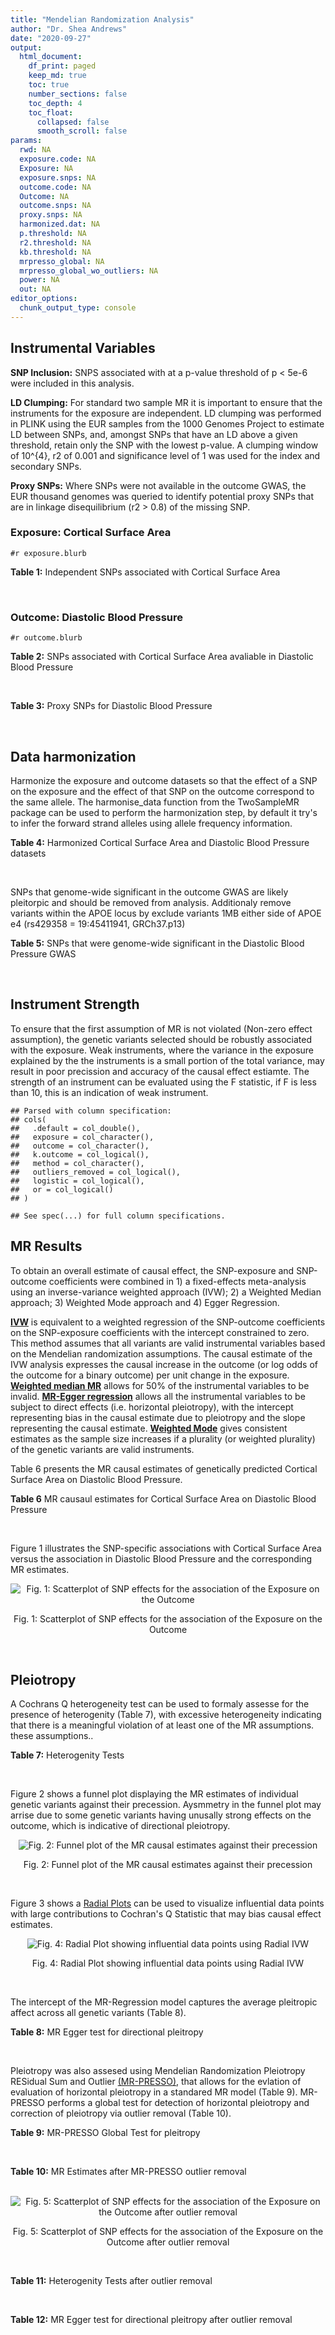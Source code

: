 ```yaml
---
title: "Mendelian Randomization Analysis"
author: "Dr. Shea Andrews"
date: "2020-09-27"
output:
  html_document:
    df_print: paged
    keep_md: true
    toc: true
    number_sections: false
    toc_depth: 4
    toc_float:
      collapsed: false
      smooth_scroll: false
params:
  rwd: NA
  exposure.code: NA
  Exposure: NA
  exposure.snps: NA
  outcome.code: NA
  Outcome: NA
  outcome.snps: NA
  proxy.snps: NA
  harmonized.dat: NA
  p.threshold: NA
  r2.threshold: NA
  kb.threshold: NA
  mrpresso_global: NA
  mrpresso_global_wo_outliers: NA
  power: NA
  out: NA
editor_options:
  chunk_output_type: console
---
```







## Instrumental Variables
**SNP Inclusion:** SNPS associated with at a p-value threshold of p < 5e-6 were included in this analysis.
<br>

**LD Clumping:** For standard two sample MR it is important to ensure that the instruments for the exposure are independent. LD clumping was performed in PLINK using the EUR samples from the 1000 Genomes Project to estimate LD between SNPs, and, amongst SNPs that have an LD above a given threshold, retain only the SNP with the lowest p-value. A clumping window of 10^{4}, r2 of 0.001 and significance level of 1 was used for the index and secondary SNPs.
<br>

**Proxy SNPs:** Where SNPs were not available in the outcome GWAS, the EUR thousand genomes was queried to identify potential proxy SNPs that are in linkage disequilibrium (r2 > 0.8) of the missing SNP.
<br>

### Exposure: Cortical Surface Area
`#r exposure.blurb`
<br>

**Table 1:** Independent SNPs associated with Cortical Surface Area
<div data-pagedtable="false">
  <script data-pagedtable-source type="application/json">
{"columns":[{"label":["SNP"],"name":[1],"type":["chr"],"align":["left"]},{"label":["CHROM"],"name":[2],"type":["dbl"],"align":["right"]},{"label":["POS"],"name":[3],"type":["dbl"],"align":["right"]},{"label":["REF"],"name":[4],"type":["chr"],"align":["left"]},{"label":["ALT"],"name":[5],"type":["chr"],"align":["left"]},{"label":["AF"],"name":[6],"type":["dbl"],"align":["right"]},{"label":["BETA"],"name":[7],"type":["dbl"],"align":["right"]},{"label":["SE"],"name":[8],"type":["dbl"],"align":["right"]},{"label":["Z"],"name":[9],"type":["dbl"],"align":["right"]},{"label":["P"],"name":[10],"type":["dbl"],"align":["right"]},{"label":["N"],"name":[11],"type":["dbl"],"align":["right"]},{"label":["TRAIT"],"name":[12],"type":["chr"],"align":["left"]}],"data":[{"1":"rs2490556","2":"1","3":"2021284","4":"T","5":"A","6":"0.3155","7":"583.9623","8":"122.1531","9":"4.780577","10":"1.748e-06","11":"32068","12":"Cortical_Surface_Area"},{"1":"rs4846200","2":"1","3":"9752648","4":"C","5":"T","6":"0.4191","7":"628.7473","8":"124.9738","9":"5.031033","10":"4.878e-07","11":"32068","12":"Cortical_Surface_Area"},{"1":"rs499688","2":"1","3":"61396649","4":"T","5":"C","6":"0.3482","7":"-583.8940","8":"123.5536","9":"-4.725840","10":"2.292e-06","11":"31582","12":"Cortical_Surface_Area"},{"1":"rs6673449","2":"1","3":"160043698","4":"A","5":"G","6":"0.5681","7":"-552.9050","8":"110.5323","9":"-5.002200","10":"5.668e-07","11":"32176","12":"Cortical_Surface_Area"},{"1":"rs12137969","2":"1","3":"242289357","4":"G","5":"A","6":"0.2412","7":"-585.5512","8":"128.0273","9":"-4.573643","10":"4.793e-06","11":"32176","12":"Cortical_Surface_Area"},{"1":"rs10927043","2":"1","3":"243762208","4":"C","5":"T","6":"0.1826","7":"719.0735","8":"141.2684","9":"5.090123","10":"3.578e-07","11":"32176","12":"Cortical_Surface_Area"},{"1":"rs57415181","2":"2","3":"48707841","4":"G","5":"C","6":"0.1447","7":"-834.6022","8":"159.4070","9":"-5.235668","10":"1.644e-07","11":"32176","12":"Cortical_Surface_Area"},{"1":"rs10496091","2":"2","3":"61482261","4":"G","5":"A","6":"0.2777","7":"-642.6331","8":"121.0228","9":"-5.310017","10":"1.096e-07","11":"32176","12":"Cortical_Surface_Area"},{"1":"rs12630663","2":"3","3":"28007315","4":"T","5":"C","6":"0.4117","7":"632.8110","8":"111.2125","9":"5.690110","10":"1.270e-08","11":"32176","12":"Cortical_Surface_Area"},{"1":"rs34464850","2":"3","3":"141721762","4":"G","5":"C","6":"0.1534","7":"1233.1854","8":"152.7201","9":"8.074807","10":"6.758e-16","11":"31984","12":"Cortical_Surface_Area"},{"1":"rs11938781","2":"4","3":"17924734","4":"T","5":"C","6":"0.1648","7":"-719.1710","8":"150.5519","9":"-4.776900","10":"1.780e-06","11":"32176","12":"Cortical_Surface_Area"},{"1":"rs10029872","2":"4","3":"40350763","4":"T","5":"C","6":"0.5251","7":"508.7590","8":"109.6122","9":"4.641440","10":"3.460e-06","11":"32176","12":"Cortical_Surface_Area"},{"1":"rs2301718","2":"4","3":"106009763","4":"G","5":"A","6":"0.2269","7":"737.2212","8":"132.3556","9":"5.570004","10":"2.547e-08","11":"32176","12":"Cortical_Surface_Area"},{"1":"rs386424","2":"5","3":"81092787","4":"T","5":"G","6":"0.3008","7":"656.5430","8":"120.0422","9":"5.469270","10":"4.519e-08","11":"32176","12":"Cortical_Surface_Area"},{"1":"rs7715167","2":"5","3":"170778824","4":"T","5":"C","6":"0.6143","7":"662.7540","8":"119.1375","9":"5.562930","10":"2.653e-08","11":"32068","12":"Cortical_Surface_Area"},{"1":"rs2802295","2":"6","3":"108926496","4":"A","5":"G","6":"0.6207","7":"714.5850","8":"112.9897","9":"6.324340","10":"2.543e-10","11":"32176","12":"Cortical_Surface_Area"},{"1":"rs11759026","2":"6","3":"126792095","4":"A","5":"G","6":"0.2376","7":"1301.5200","8":"134.6156","9":"9.668420","10":"4.106e-22","11":"31907","12":"Cortical_Surface_Area"},{"1":"rs139849708","2":"6","3":"127369230","4":"T","5":"C","6":"0.0297","7":"-2237.8300","8":"422.1224","9":"-5.301370","10":"1.149e-07","11":"22951","12":"Cortical_Surface_Area"},{"1":"rs6463758","2":"7","3":"8117636","4":"A","5":"G","6":"0.5382","7":"560.9860","8":"112.3815","9":"4.991800","10":"5.982e-07","11":"32176","12":"Cortical_Surface_Area"},{"1":"rs149352678","2":"7","3":"54920906","4":"C","5":"T","6":"0.0991","7":"967.7266","8":"191.5244","9":"5.052759","10":"4.355e-07","11":"32176","12":"Cortical_Surface_Area"},{"1":"rs42035","2":"7","3":"92239531","4":"A","5":"G","6":"0.2454","7":"-610.3230","8":"127.8222","9":"-4.774780","10":"1.799e-06","11":"32176","12":"Cortical_Surface_Area"},{"1":"rs41563","2":"7","3":"104852654","4":"G","5":"A","6":"0.3385","7":"586.6639","8":"116.3776","9":"5.041038","10":"4.630e-07","11":"32176","12":"Cortical_Surface_Area"},{"1":"rs10251751","2":"7","3":"156021770","4":"C","5":"T","6":"0.6639","7":"538.0782","8":"116.0343","9":"4.637234","10":"3.531e-06","11":"32176","12":"Cortical_Surface_Area"},{"1":"rs76650567","2":"8","3":"78242034","4":"C","5":"T","6":"0.0870","7":"-902.8657","8":"194.8981","9":"-4.632501","10":"3.613e-06","11":"32176","12":"Cortical_Surface_Area"},{"1":"rs66702753","2":"9","3":"103010947","4":"A","5":"C","6":"0.2493","7":"-593.2390","8":"128.8921","9":"-4.602600","10":"4.172e-06","11":"32176","12":"Cortical_Surface_Area"},{"1":"rs10817864","2":"9","3":"118968579","4":"C","5":"T","6":"0.5739","7":"531.0956","8":"111.2505","9":"4.773872","10":"1.807e-06","11":"32176","12":"Cortical_Surface_Area"},{"1":"rs12357321","2":"10","3":"21790476","4":"G","5":"A","6":"0.3206","7":"-698.7452","8":"119.6461","9":"-5.840100","10":"5.217e-09","11":"32176","12":"Cortical_Surface_Area"},{"1":"rs1628768","2":"10","3":"105012994","4":"T","5":"C","6":"0.2386","7":"972.9780","8":"132.0048","9":"7.370780","10":"1.696e-13","11":"32176","12":"Cortical_Surface_Area"},{"1":"rs17543864","2":"11","3":"92556100","4":"G","5":"A","6":"0.3264","7":"-623.9150","8":"116.9886","9":"-5.333126","10":"9.654e-08","11":"32176","12":"Cortical_Surface_Area"},{"1":"rs3217901","2":"12","3":"4405389","4":"A","5":"G","6":"0.4221","7":"593.5960","8":"114.7165","9":"5.174460","10":"2.286e-07","11":"32176","12":"Cortical_Surface_Area"},{"1":"rs2066827","2":"12","3":"12871099","4":"T","5":"G","6":"0.2333","7":"-862.4130","8":"159.9581","9":"-5.391500","10":"6.987e-08","11":"24138","12":"Cortical_Surface_Area"},{"1":"rs7975351","2":"12","3":"53902190","4":"G","5":"A","6":"0.4740","7":"611.0487","8":"113.5536","9":"5.381148","10":"7.401e-08","11":"31319","12":"Cortical_Surface_Area"},{"1":"rs10876864","2":"12","3":"56401085","4":"G","5":"A","6":"0.5774","7":"-628.5901","8":"112.6859","9":"-5.578250","10":"2.430e-08","11":"31319","12":"Cortical_Surface_Area"},{"1":"rs10878349","2":"12","3":"66327632","4":"A","5":"G","6":"0.5100","7":"-1039.9900","8":"110.4866","9":"-9.412850","10":"4.829e-21","11":"32176","12":"Cortical_Surface_Area"},{"1":"rs35227403","2":"12","3":"68216239","4":"T","5":"A","6":"0.0588","7":"-1271.7821","8":"253.6458","9":"-5.014008","10":"5.331e-07","11":"32176","12":"Cortical_Surface_Area"},{"1":"rs111855983","2":"12","3":"80052550","4":"T","5":"C","6":"0.1319","7":"-818.6420","8":"177.5492","9":"-4.610790","10":"4.011e-06","11":"28185","12":"Cortical_Surface_Area"},{"1":"rs2195243","2":"12","3":"102922986","4":"G","5":"C","6":"0.2196","7":"-769.2254","8":"142.2462","9":"-5.407704","10":"6.384e-08","11":"29708","12":"Cortical_Surface_Area"},{"1":"rs34011931","2":"13","3":"111077516","4":"A","5":"G","6":"0.3280","7":"538.2090","8":"117.7182","9":"4.572010","10":"4.831e-06","11":"32176","12":"Cortical_Surface_Area"},{"1":"rs6572878","2":"14","3":"23435333","4":"T","5":"C","6":"0.3997","7":"-574.9920","8":"113.9565","9":"-5.045710","10":"4.518e-07","11":"31790","12":"Cortical_Surface_Area"},{"1":"rs76801057","2":"14","3":"99728448","4":"C","5":"T","6":"0.0263","7":"2036.7834","8":"429.5486","9":"4.741683","10":"2.119e-06","11":"23846","12":"Cortical_Surface_Area"},{"1":"rs4265798","2":"16","3":"70636616","4":"T","5":"A","6":"0.9332","7":"-1221.0588","8":"263.6357","9":"-4.631614","10":"3.628e-06","11":"30025","12":"Cortical_Surface_Area"},{"1":"rs7207463","2":"17","3":"16004259","4":"A","5":"G","6":"0.5620","7":"-519.7640","8":"110.5676","9":"-4.700870","10":"2.591e-06","11":"32176","12":"Cortical_Surface_Area"},{"1":"rs6505216","2":"17","3":"29206421","4":"G","5":"T","6":"0.2375","7":"652.8106","8":"142.8638","9":"4.569461","10":"4.890e-06","11":"31430","12":"Cortical_Surface_Area"},{"1":"rs79600142","2":"17","3":"43897722","4":"T","5":"C","6":"0.2198","7":"-1696.8300","8":"143.2730","9":"-11.843300","10":"2.331e-32","11":"29435","12":"Cortical_Surface_Area"},{"1":"rs12452834","2":"17","3":"47111739","4":"C","5":"T","6":"0.3329","7":"-626.4308","8":"123.5899","9":"-5.068625","10":"4.007e-07","11":"30867","12":"Cortical_Surface_Area"},{"1":"rs1791513","2":"18","3":"22135429","4":"A","5":"G","6":"0.5263","7":"-502.3000","8":"109.5062","9":"-4.586950","10":"4.498e-06","11":"32176","12":"Cortical_Surface_Area"},{"1":"rs743038","2":"22","3":"50884075","4":"C","5":"T","6":"0.5560","7":"-532.1045","8":"115.3983","9":"-4.611025","10":"4.007e-06","11":"31216","12":"Cortical_Surface_Area"}],"options":{"columns":{"min":{},"max":[10]},"rows":{"min":[10],"max":[10]},"pages":{}}}
  </script>
</div>
<br>

### Outcome: Diastolic Blood Pressure
`#r outcome.blurb`
<br>

**Table 2:** SNPs associated with Cortical Surface Area avaliable in Diastolic Blood Pressure
<div data-pagedtable="false">
  <script data-pagedtable-source type="application/json">
{"columns":[{"label":["SNP"],"name":[1],"type":["chr"],"align":["left"]},{"label":["CHROM"],"name":[2],"type":["dbl"],"align":["right"]},{"label":["POS"],"name":[3],"type":["dbl"],"align":["right"]},{"label":["REF"],"name":[4],"type":["chr"],"align":["left"]},{"label":["ALT"],"name":[5],"type":["chr"],"align":["left"]},{"label":["AF"],"name":[6],"type":["dbl"],"align":["right"]},{"label":["BETA"],"name":[7],"type":["dbl"],"align":["right"]},{"label":["SE"],"name":[8],"type":["dbl"],"align":["right"]},{"label":["Z"],"name":[9],"type":["dbl"],"align":["right"]},{"label":["P"],"name":[10],"type":["dbl"],"align":["right"]},{"label":["N"],"name":[11],"type":["dbl"],"align":["right"]},{"label":["TRAIT"],"name":[12],"type":["chr"],"align":["left"]}],"data":[{"1":"rs2490556","2":"1","3":"2021284","4":"T","5":"A","6":"0.3078","7":"-0.0280","8":"0.0192","9":"-1.45833333","10":"1.463e-01","11":"728882","12":"Diastolic_Blood_Pressure"},{"1":"rs4846200","2":"1","3":"9752648","4":"C","5":"T","6":"0.4149","7":"-0.0107","8":"0.0186","9":"-0.57526882","10":"5.651e-01","11":"756596","12":"Diastolic_Blood_Pressure"},{"1":"rs499688","2":"1","3":"61396649","4":"T","5":"C","6":"0.3512","7":"-0.0060","8":"0.0189","9":"-0.31746000","10":"7.514e-01","11":"747876","12":"Diastolic_Blood_Pressure"},{"1":"rs6673449","2":"1","3":"160043698","4":"A","5":"G","6":"0.5713","7":"0.0337","8":"0.0174","9":"1.93678000","10":"5.314e-02","11":"757601","12":"Diastolic_Blood_Pressure"},{"1":"rs12137969","2":"1","3":"242289357","4":"G","5":"A","6":"0.2368","7":"0.0030","8":"0.0204","9":"0.14705882","10":"8.837e-01","11":"756485","12":"Diastolic_Blood_Pressure"},{"1":"rs10927043","2":"1","3":"243762208","4":"C","5":"T","6":"0.1855","7":"-0.0208","8":"0.0224","9":"-0.92857143","10":"3.520e-01","11":"754150","12":"Diastolic_Blood_Pressure"},{"1":"rs57415181","2":"2","3":"48707841","4":"G","5":"C","6":"0.1480","7":"0.0069","8":"0.0248","9":"0.27822581","10":"7.798e-01","11":"757600","12":"Diastolic_Blood_Pressure"},{"1":"rs10496091","2":"2","3":"61482261","4":"G","5":"A","6":"0.2821","7":"0.0421","8":"0.0191","9":"2.20418848","10":"2.784e-02","11":"757601","12":"Diastolic_Blood_Pressure"},{"1":"rs12630663","2":"3","3":"28007315","4":"T","5":"C","6":"0.4116","7":"-0.0083","8":"0.0176","9":"-0.47159100","10":"6.395e-01","11":"757601","12":"Diastolic_Blood_Pressure"},{"1":"rs34464850","2":"3","3":"141721762","4":"G","5":"C","6":"0.1516","7":"-0.0420","8":"0.0241","9":"-1.74273859","10":"8.107e-02","11":"757600","12":"Diastolic_Blood_Pressure"},{"1":"rs11938781","2":"4","3":"17924734","4":"T","5":"C","6":"0.1641","7":"0.1272","8":"0.0237","9":"5.36709000","10":"7.986e-08","11":"754582","12":"Diastolic_Blood_Pressure"},{"1":"rs10029872","2":"4","3":"40350763","4":"T","5":"C","6":"0.5190","7":"-0.0172","8":"0.0173","9":"-0.99422000","10":"3.208e-01","11":"754583","12":"Diastolic_Blood_Pressure"},{"1":"rs2301718","2":"4","3":"106009763","4":"G","5":"A","6":"0.2182","7":"0.0003","8":"0.0213","9":"0.01408451","10":"9.902e-01","11":"746319","12":"Diastolic_Blood_Pressure"},{"1":"rs386424","2":"5","3":"81092787","4":"T","5":"G","6":"0.2937","7":"0.0242","8":"0.0191","9":"1.26702000","10":"2.043e-01","11":"757599","12":"Diastolic_Blood_Pressure"},{"1":"rs7715167","2":"5","3":"170778824","4":"T","5":"C","6":"0.6094","7":"-0.0815","8":"0.0180","9":"-4.52778000","10":"5.606e-06","11":"754582","12":"Diastolic_Blood_Pressure"},{"1":"rs2802295","2":"6","3":"108926496","4":"A","5":"G","6":"0.6221","7":"-0.0706","8":"0.0178","9":"-3.96629000","10":"7.531e-05","11":"757601","12":"Diastolic_Blood_Pressure"},{"1":"rs11759026","2":"6","3":"126792095","4":"A","5":"G","6":"0.2326","7":"-0.0862","8":"0.0209","9":"-4.12440000","10":"3.818e-05","11":"756595","12":"Diastolic_Blood_Pressure"},{"1":"rs139849708","2":"6","3":"127369230","4":"T","5":"C","6":"0.0282","7":"0.2554","8":"0.0579","9":"4.41105000","10":"1.036e-05","11":"747940","12":"Diastolic_Blood_Pressure"},{"1":"rs6463758","2":"7","3":"8117636","4":"A","5":"G","6":"0.5434","7":"-0.0567","8":"0.0175","9":"-3.24000000","10":"1.223e-03","11":"756595","12":"Diastolic_Blood_Pressure"},{"1":"rs149352678","2":"7","3":"54920906","4":"C","5":"T","6":"0.0982","7":"-0.0342","8":"0.0299","9":"-1.14381271","10":"2.534e-01","11":"756595","12":"Diastolic_Blood_Pressure"},{"1":"rs42035","2":"7","3":"92239531","4":"A","5":"G","6":"0.2471","7":"0.0348","8":"0.0202","9":"1.72277000","10":"8.524e-02","11":"755480","12":"Diastolic_Blood_Pressure"},{"1":"rs41563","2":"7","3":"104852654","4":"G","5":"A","6":"0.3459","7":"0.0386","8":"0.0182","9":"2.12087912","10":"3.400e-02","11":"757599","12":"Diastolic_Blood_Pressure"},{"1":"rs10251751","2":"7","3":"156021770","4":"C","5":"T","6":"0.6610","7":"-0.0326","8":"0.0183","9":"-1.78142077","10":"7.474e-02","11":"757599","12":"Diastolic_Blood_Pressure"},{"1":"rs76650567","2":"8","3":"78242034","4":"C","5":"T","6":"0.0831","7":"0.0218","8":"0.0315","9":"0.69206349","10":"4.893e-01","11":"757599","12":"Diastolic_Blood_Pressure"},{"1":"rs66702753","2":"9","3":"103010947","4":"A","5":"C","6":"0.2538","7":"0.0201","8":"0.0201","9":"1.00000000","10":"3.175e-01","11":"757601","12":"Diastolic_Blood_Pressure"},{"1":"rs10817864","2":"9","3":"118968579","4":"C","5":"T","6":"0.5799","7":"0.0506","8":"0.0177","9":"2.85875706","10":"4.201e-03","11":"748882","12":"Diastolic_Blood_Pressure"},{"1":"rs12357321","2":"10","3":"21790476","4":"G","5":"A","6":"0.3144","7":"0.0681","8":"0.0190","9":"3.58421053","10":"3.375e-04","11":"756596","12":"Diastolic_Blood_Pressure"},{"1":"rs1628768","2":"10","3":"105012994","4":"T","5":"C","6":"0.2393","7":"0.0339","8":"0.0205","9":"1.65366000","10":"9.824e-02","11":"757601","12":"Diastolic_Blood_Pressure"},{"1":"rs17543864","2":"11","3":"92556100","4":"G","5":"A","6":"0.3242","7":"-0.0360","8":"0.0186","9":"-1.93548387","10":"5.269e-02","11":"757601","12":"Diastolic_Blood_Pressure"},{"1":"rs3217901","2":"12","3":"4405389","4":"A","5":"G","6":"0.4285","7":"-0.0415","8":"0.0179","9":"-2.31844000","10":"2.032e-02","11":"757601","12":"Diastolic_Blood_Pressure"},{"1":"rs2066827","2":"12","3":"12871099","4":"T","5":"G","6":"0.2305","7":"-0.0368","8":"0.0217","9":"-1.69585000","10":"9.026e-02","11":"734211","12":"Diastolic_Blood_Pressure"},{"1":"rs7975351","2":"12","3":"53902190","4":"G","5":"A","6":"0.4773","7":"-0.0065","8":"0.0177","9":"-0.36723164","10":"7.147e-01","11":"748882","12":"Diastolic_Blood_Pressure"},{"1":"rs10876864","2":"12","3":"56401085","4":"G","5":"A","6":"0.5796","7":"0.0842","8":"0.0175","9":"4.81142857","10":"1.565e-06","11":"752197","12":"Diastolic_Blood_Pressure"},{"1":"rs10878349","2":"12","3":"66327632","4":"A","5":"G","6":"0.5114","7":"0.0621","8":"0.0173","9":"3.58960000","10":"3.331e-04","11":"757601","12":"Diastolic_Blood_Pressure"},{"1":"rs35227403","2":"12","3":"68216239","4":"T","5":"A","6":"0.0602","7":"0.0328","8":"0.0382","9":"0.85863874","10":"3.904e-01","11":"757598","12":"Diastolic_Blood_Pressure"},{"1":"rs111855983","2":"12","3":"80052550","4":"T","5":"C","6":"0.1339","7":"0.0239","8":"0.0259","9":"0.92278000","10":"3.564e-01","11":"755264","12":"Diastolic_Blood_Pressure"},{"1":"rs2195243","2":"12","3":"102922986","4":"G","5":"C","6":"0.2217","7":"-0.0582","8":"0.0211","9":"-2.75829384","10":"5.929e-03","11":"754536","12":"Diastolic_Blood_Pressure"},{"1":"rs34011931","2":"13","3":"111077516","4":"A","5":"G","6":"0.3281","7":"-0.0301","8":"0.0185","9":"-1.62703000","10":"1.038e-01","11":"757600","12":"Diastolic_Blood_Pressure"},{"1":"rs76801057","2":"14","3":"99728448","4":"C","5":"T","6":"0.0282","7":"0.0481","8":"0.0599","9":"0.80300501","10":"4.225e-01","11":"732705","12":"Diastolic_Blood_Pressure"},{"1":"rs4265798","2":"16","3":"70636616","4":"T","5":"A","6":"0.9351","7":"0.0809","8":"0.0387","9":"2.09043928","10":"3.647e-02","11":"738676","12":"Diastolic_Blood_Pressure"},{"1":"rs7207463","2":"17","3":"16004259","4":"A","5":"G","6":"0.5629","7":"-0.0868","8":"0.0174","9":"-4.98851000","10":"6.360e-07","11":"757600","12":"Diastolic_Blood_Pressure"},{"1":"rs79600142","2":"17","3":"43897722","4":"T","5":"C","6":"0.2207","7":"-0.1387","8":"0.0216","9":"-6.42130000","10":"1.453e-10","11":"751695","12":"Diastolic_Blood_Pressure"},{"1":"rs1791513","2":"18","3":"22135429","4":"A","5":"G","6":"0.5302","7":"0.0407","8":"0.0175","9":"2.32571000","10":"2.013e-02","11":"757601","12":"Diastolic_Blood_Pressure"},{"1":"rs743038","2":"22","3":"50884075","4":"C","5":"T","6":"0.5573","7":"-0.0573","8":"0.0180","9":"-3.18333333","10":"1.450e-03","11":"741996","12":"Diastolic_Blood_Pressure"},{"1":"rs6572878","2":"NA","3":"NA","4":"NA","5":"NA","6":"NA","7":"NA","8":"NA","9":"NA","10":"NA","11":"NA","12":"NA"},{"1":"rs6505216","2":"NA","3":"NA","4":"NA","5":"NA","6":"NA","7":"NA","8":"NA","9":"NA","10":"NA","11":"NA","12":"NA"},{"1":"rs12452834","2":"NA","3":"NA","4":"NA","5":"NA","6":"NA","7":"NA","8":"NA","9":"NA","10":"NA","11":"NA","12":"NA"}],"options":{"columns":{"min":{},"max":[10]},"rows":{"min":[10],"max":[10]},"pages":{}}}
  </script>
</div>
<br>

**Table 3:** Proxy SNPs for Diastolic Blood Pressure
<div data-pagedtable="false">
  <script data-pagedtable-source type="application/json">
{"columns":[{"label":["target_snp"],"name":[1],"type":["chr"],"align":["left"]},{"label":["proxy_snp"],"name":[2],"type":["chr"],"align":["left"]},{"label":["ld.r2"],"name":[3],"type":["dbl"],"align":["right"]},{"label":["Dprime"],"name":[4],"type":["dbl"],"align":["right"]},{"label":["PHASE"],"name":[5],"type":["chr"],"align":["left"]},{"label":["X12"],"name":[6],"type":["lgl"],"align":["right"]},{"label":["CHROM"],"name":[7],"type":["dbl"],"align":["right"]},{"label":["POS"],"name":[8],"type":["dbl"],"align":["right"]},{"label":["REF.proxy"],"name":[9],"type":["lgl"],"align":["right"]},{"label":["ALT.proxy"],"name":[10],"type":["chr"],"align":["left"]},{"label":["AF"],"name":[11],"type":["dbl"],"align":["right"]},{"label":["BETA"],"name":[12],"type":["dbl"],"align":["right"]},{"label":["SE"],"name":[13],"type":["dbl"],"align":["right"]},{"label":["Z"],"name":[14],"type":["dbl"],"align":["right"]},{"label":["P"],"name":[15],"type":["dbl"],"align":["right"]},{"label":["N"],"name":[16],"type":["dbl"],"align":["right"]},{"label":["TRAIT"],"name":[17],"type":["chr"],"align":["left"]},{"label":["ref"],"name":[18],"type":["chr"],"align":["left"]},{"label":["ref.proxy"],"name":[19],"type":["chr"],"align":["left"]},{"label":["alt"],"name":[20],"type":["lgl"],"align":["right"]},{"label":["alt.proxy"],"name":[21],"type":["lgl"],"align":["right"]},{"label":["ALT"],"name":[22],"type":["chr"],"align":["left"]},{"label":["REF"],"name":[23],"type":["lgl"],"align":["right"]},{"label":["proxy.outcome"],"name":[24],"type":["lgl"],"align":["right"]}],"data":[{"1":"rs6572878","2":"rs10146424","3":"0.987642","4":"1","5":"CG/TT","6":"NA","7":"14","8":"23438980","9":"TRUE","10":"G","11":"0.4004","12":"0.0676","13":"0.0179","14":"3.77654","15":"0.0001571","16":"756596","17":"Diastolic_Blood_Pressure","18":"C","19":"G","20":"TRUE","21":"TRUE","22":"C","23":"TRUE","24":"TRUE"},{"1":"rs6505216","2":"NA","3":"NA","4":"NA","5":"NA","6":"NA","7":"NA","8":"NA","9":"NA","10":"NA","11":"NA","12":"NA","13":"NA","14":"NA","15":"NA","16":"NA","17":"NA","18":"NA","19":"NA","20":"NA","21":"NA","22":"NA","23":"NA","24":"NA"},{"1":"rs12452834","2":"NA","3":"NA","4":"NA","5":"NA","6":"NA","7":"NA","8":"NA","9":"NA","10":"NA","11":"NA","12":"NA","13":"NA","14":"NA","15":"NA","16":"NA","17":"NA","18":"NA","19":"NA","20":"NA","21":"NA","22":"NA","23":"NA","24":"NA"}],"options":{"columns":{"min":{},"max":[10]},"rows":{"min":[10],"max":[10]},"pages":{}}}
  </script>
</div>
<br>

## Data harmonization
Harmonize the exposure and outcome datasets so that the effect of a SNP on the exposure and the effect of that SNP on the outcome correspond to the same allele. The harmonise_data function from the TwoSampleMR package can be used to perform the harmonization step, by default it try's to infer the forward strand alleles using allele frequency information.
<br>

**Table 4:** Harmonized Cortical Surface Area and Diastolic Blood Pressure datasets
<div data-pagedtable="false">
  <script data-pagedtable-source type="application/json">
{"columns":[{"label":["SNP"],"name":[1],"type":["chr"],"align":["left"]},{"label":["effect_allele.exposure"],"name":[2],"type":["chr"],"align":["left"]},{"label":["other_allele.exposure"],"name":[3],"type":["chr"],"align":["left"]},{"label":["effect_allele.outcome"],"name":[4],"type":["chr"],"align":["left"]},{"label":["other_allele.outcome"],"name":[5],"type":["chr"],"align":["left"]},{"label":["beta.exposure"],"name":[6],"type":["dbl"],"align":["right"]},{"label":["beta.outcome"],"name":[7],"type":["dbl"],"align":["right"]},{"label":["eaf.exposure"],"name":[8],"type":["dbl"],"align":["right"]},{"label":["eaf.outcome"],"name":[9],"type":["dbl"],"align":["right"]},{"label":["remove"],"name":[10],"type":["lgl"],"align":["right"]},{"label":["palindromic"],"name":[11],"type":["lgl"],"align":["right"]},{"label":["ambiguous"],"name":[12],"type":["lgl"],"align":["right"]},{"label":["id.outcome"],"name":[13],"type":["chr"],"align":["left"]},{"label":["chr.outcome"],"name":[14],"type":["dbl"],"align":["right"]},{"label":["pos.outcome"],"name":[15],"type":["dbl"],"align":["right"]},{"label":["se.outcome"],"name":[16],"type":["dbl"],"align":["right"]},{"label":["z.outcome"],"name":[17],"type":["dbl"],"align":["right"]},{"label":["pval.outcome"],"name":[18],"type":["dbl"],"align":["right"]},{"label":["samplesize.outcome"],"name":[19],"type":["dbl"],"align":["right"]},{"label":["outcome"],"name":[20],"type":["chr"],"align":["left"]},{"label":["mr_keep.outcome"],"name":[21],"type":["lgl"],"align":["right"]},{"label":["pval_origin.outcome"],"name":[22],"type":["chr"],"align":["left"]},{"label":["chr.exposure"],"name":[23],"type":["dbl"],"align":["right"]},{"label":["pos.exposure"],"name":[24],"type":["dbl"],"align":["right"]},{"label":["se.exposure"],"name":[25],"type":["dbl"],"align":["right"]},{"label":["z.exposure"],"name":[26],"type":["dbl"],"align":["right"]},{"label":["pval.exposure"],"name":[27],"type":["dbl"],"align":["right"]},{"label":["samplesize.exposure"],"name":[28],"type":["dbl"],"align":["right"]},{"label":["exposure"],"name":[29],"type":["chr"],"align":["left"]},{"label":["mr_keep.exposure"],"name":[30],"type":["lgl"],"align":["right"]},{"label":["pval_origin.exposure"],"name":[31],"type":["chr"],"align":["left"]},{"label":["id.exposure"],"name":[32],"type":["chr"],"align":["left"]},{"label":["action"],"name":[33],"type":["dbl"],"align":["right"]},{"label":["mr_keep"],"name":[34],"type":["lgl"],"align":["right"]},{"label":["pt"],"name":[35],"type":["dbl"],"align":["right"]},{"label":["pleitropy_keep"],"name":[36],"type":["lgl"],"align":["right"]},{"label":["mrpresso_RSSobs"],"name":[37],"type":["dbl"],"align":["right"]},{"label":["mrpresso_pval"],"name":[38],"type":["chr"],"align":["left"]},{"label":["mrpresso_keep"],"name":[39],"type":["lgl"],"align":["right"]}],"data":[{"1":"rs10029872","2":"C","3":"T","4":"C","5":"T","6":"508.7590","7":"-0.0172","8":"0.5251","9":"0.5190","10":"FALSE","11":"FALSE","12":"FALSE","13":"qizDrE","14":"4","15":"40350763","16":"0.0173","17":"-0.99422000","18":"3.208e-01","19":"754583","20":"Evangelou2018dbp","21":"TRUE","22":"reported","23":"4","24":"40350763","25":"109.6122","26":"4.641440","27":"3.460e-06","28":"32176","29":"Grasby2020surfarea","30":"TRUE","31":"reported","32":"QYRXDO","33":"2","34":"TRUE","35":"5e-06","36":"TRUE","37":"1.078531e-06","38":"1","39":"TRUE"},{"1":"rs10251751","2":"T","3":"C","4":"T","5":"C","6":"538.0782","7":"-0.0326","8":"0.6639","9":"0.6610","10":"FALSE","11":"FALSE","12":"FALSE","13":"qizDrE","14":"7","15":"156021770","16":"0.0183","17":"-1.78142077","18":"7.474e-02","19":"757599","20":"Evangelou2018dbp","21":"TRUE","22":"reported","23":"7","24":"156021770","25":"116.0343","26":"4.637234","27":"3.531e-06","28":"32176","29":"Grasby2020surfarea","30":"TRUE","31":"reported","32":"QYRXDO","33":"2","34":"TRUE","35":"5e-06","36":"TRUE","37":"2.475803e-04","38":"1","39":"TRUE"},{"1":"rs10496091","2":"A","3":"G","4":"A","5":"G","6":"-642.6331","7":"0.0421","8":"0.2777","9":"0.2821","10":"FALSE","11":"FALSE","12":"FALSE","13":"qizDrE","14":"2","15":"61482261","16":"0.0191","17":"2.20418848","18":"2.784e-02","19":"757601","20":"Evangelou2018dbp","21":"TRUE","22":"reported","23":"2","24":"61482261","25":"121.0228","26":"-5.310017","27":"1.096e-07","28":"32176","29":"Grasby2020surfarea","30":"TRUE","31":"reported","32":"QYRXDO","33":"2","34":"TRUE","35":"5e-06","36":"TRUE","37":"4.890995e-04","38":"1","39":"TRUE"},{"1":"rs10817864","2":"T","3":"C","4":"T","5":"C","6":"531.0956","7":"0.0506","8":"0.5739","9":"0.5799","10":"FALSE","11":"FALSE","12":"FALSE","13":"qizDrE","14":"9","15":"118968579","16":"0.0177","17":"2.85875706","18":"4.201e-03","19":"748882","20":"Evangelou2018dbp","21":"TRUE","22":"reported","23":"9","24":"118968579","25":"111.2505","26":"4.773872","27":"1.807e-06","28":"32176","29":"Grasby2020surfarea","30":"TRUE","31":"reported","32":"QYRXDO","33":"2","34":"TRUE","35":"5e-06","36":"TRUE","37":"4.705746e-03","38":"<0.0044","39":"FALSE"},{"1":"rs10876864","2":"A","3":"G","4":"A","5":"G","6":"-628.5901","7":"0.0842","8":"0.5774","9":"0.5796","10":"FALSE","11":"FALSE","12":"FALSE","13":"qizDrE","14":"12","15":"56401085","16":"0.0175","17":"4.81142857","18":"1.565e-06","19":"752197","20":"Evangelou2018dbp","21":"TRUE","22":"reported","23":"12","24":"56401085","25":"112.6859","26":"-5.578250","27":"2.430e-08","28":"31319","29":"Grasby2020surfarea","30":"TRUE","31":"reported","32":"QYRXDO","33":"2","34":"TRUE","35":"5e-06","36":"TRUE","37":"4.321360e-03","38":"0.0088","39":"FALSE"},{"1":"rs10878349","2":"G","3":"A","4":"G","5":"A","6":"-1039.9900","7":"0.0621","8":"0.5100","9":"0.5114","10":"FALSE","11":"FALSE","12":"FALSE","13":"qizDrE","14":"12","15":"66327632","16":"0.0173","17":"3.58960000","18":"3.331e-04","19":"757601","20":"Evangelou2018dbp","21":"TRUE","22":"reported","23":"12","24":"66327632","25":"110.4866","26":"-9.412850","27":"4.829e-21","28":"32176","29":"Grasby2020surfarea","30":"TRUE","31":"reported","32":"QYRXDO","33":"2","34":"TRUE","35":"5e-06","36":"TRUE","37":"9.639607e-04","38":"1","39":"TRUE"},{"1":"rs10927043","2":"T","3":"C","4":"T","5":"C","6":"719.0735","7":"-0.0208","8":"0.1826","9":"0.1855","10":"FALSE","11":"FALSE","12":"FALSE","13":"qizDrE","14":"1","15":"243762208","16":"0.0224","17":"-0.92857143","18":"3.520e-01","19":"754150","20":"Evangelou2018dbp","21":"TRUE","22":"reported","23":"1","24":"243762208","25":"141.2684","26":"5.090123","27":"3.578e-07","28":"32176","29":"Grasby2020surfarea","30":"TRUE","31":"reported","32":"QYRXDO","33":"2","34":"TRUE","35":"5e-06","36":"TRUE","37":"4.427840e-06","38":"1","39":"TRUE"},{"1":"rs111855983","2":"C","3":"T","4":"C","5":"T","6":"-818.6420","7":"0.0239","8":"0.1319","9":"0.1339","10":"FALSE","11":"FALSE","12":"FALSE","13":"qizDrE","14":"12","15":"80052550","16":"0.0259","17":"0.92278000","18":"3.564e-01","19":"755264","20":"Evangelou2018dbp","21":"TRUE","22":"reported","23":"12","24":"80052550","25":"177.5492","26":"-4.610790","27":"4.011e-06","28":"28185","29":"Grasby2020surfarea","30":"TRUE","31":"reported","32":"QYRXDO","33":"2","34":"TRUE","35":"5e-06","36":"TRUE","37":"4.710380e-06","38":"1","39":"TRUE"},{"1":"rs11759026","2":"G","3":"A","4":"G","5":"A","6":"1301.5200","7":"-0.0862","8":"0.2376","9":"0.2326","10":"FALSE","11":"FALSE","12":"FALSE","13":"qizDrE","14":"6","15":"126792095","16":"0.0209","17":"-4.12440000","18":"3.818e-05","19":"756595","20":"Evangelou2018dbp","21":"TRUE","22":"reported","23":"6","24":"126792095","25":"134.6156","26":"9.668420","27":"4.106e-22","28":"31907","29":"Grasby2020surfarea","30":"TRUE","31":"reported","32":"QYRXDO","33":"2","34":"TRUE","35":"5e-06","36":"TRUE","37":"2.320660e-03","38":"1","39":"TRUE"},{"1":"rs11938781","2":"C","3":"T","4":"C","5":"T","6":"-719.1710","7":"0.1272","8":"0.1648","9":"0.1641","10":"FALSE","11":"FALSE","12":"FALSE","13":"qizDrE","14":"4","15":"17924734","16":"0.0237","17":"5.36709000","18":"7.986e-08","19":"754582","20":"Evangelou2018dbp","21":"TRUE","22":"reported","23":"4","24":"17924734","25":"150.5519","26":"-4.776900","27":"1.780e-06","28":"32176","29":"Grasby2020surfarea","30":"TRUE","31":"reported","32":"QYRXDO","33":"2","34":"TRUE","35":"5e-06","36":"TRUE","37":"1.125471e-02","38":"<0.0044","39":"FALSE"},{"1":"rs12137969","2":"A","3":"G","4":"A","5":"G","6":"-585.5512","7":"0.0030","8":"0.2412","9":"0.2368","10":"FALSE","11":"FALSE","12":"FALSE","13":"qizDrE","14":"1","15":"242289357","16":"0.0204","17":"0.14705882","18":"8.837e-01","19":"756485","20":"Evangelou2018dbp","21":"TRUE","22":"reported","23":"1","24":"242289357","25":"128.0273","26":"-4.573643","27":"4.793e-06","28":"32176","29":"Grasby2020surfarea","30":"TRUE","31":"reported","32":"QYRXDO","33":"2","34":"TRUE","35":"5e-06","36":"TRUE","37":"2.513607e-04","38":"1","39":"TRUE"},{"1":"rs12357321","2":"A","3":"G","4":"A","5":"G","6":"-698.7452","7":"0.0681","8":"0.3206","9":"0.3144","10":"FALSE","11":"FALSE","12":"FALSE","13":"qizDrE","14":"10","15":"21790476","16":"0.0190","17":"3.58421053","18":"3.375e-04","19":"756596","20":"Evangelou2018dbp","21":"TRUE","22":"reported","23":"10","24":"21790476","25":"119.6461","26":"-5.840100","27":"5.217e-09","28":"32176","29":"Grasby2020surfarea","30":"TRUE","31":"reported","32":"QYRXDO","33":"2","34":"TRUE","35":"5e-06","36":"TRUE","37":"2.211330e-03","38":"0.6688","39":"TRUE"},{"1":"rs12630663","2":"C","3":"T","4":"C","5":"T","6":"632.8110","7":"-0.0083","8":"0.4117","9":"0.4116","10":"FALSE","11":"FALSE","12":"FALSE","13":"qizDrE","14":"3","15":"28007315","16":"0.0176","17":"-0.47159100","18":"6.395e-01","19":"757601","20":"Evangelou2018dbp","21":"TRUE","22":"reported","23":"3","24":"28007315","25":"111.2125","26":"5.690110","27":"1.270e-08","28":"32176","29":"Grasby2020surfarea","30":"TRUE","31":"reported","32":"QYRXDO","33":"2","34":"TRUE","35":"5e-06","36":"TRUE","37":"1.464976e-04","38":"1","39":"TRUE"},{"1":"rs139849708","2":"C","3":"T","4":"C","5":"T","6":"-2237.8300","7":"0.2554","8":"0.0297","9":"0.0282","10":"FALSE","11":"FALSE","12":"FALSE","13":"qizDrE","14":"6","15":"127369230","16":"0.0579","17":"4.41105000","18":"1.036e-05","19":"747940","20":"Evangelou2018dbp","21":"TRUE","22":"reported","23":"6","24":"127369230","25":"422.1224","26":"-5.301370","27":"1.149e-07","28":"22951","29":"Grasby2020surfarea","30":"TRUE","31":"reported","32":"QYRXDO","33":"2","34":"TRUE","35":"5e-06","36":"TRUE","37":"3.584453e-02","38":"0.0572","39":"TRUE"},{"1":"rs149352678","2":"T","3":"C","4":"T","5":"C","6":"967.7266","7":"-0.0342","8":"0.0991","9":"0.0982","10":"FALSE","11":"FALSE","12":"FALSE","13":"qizDrE","14":"7","15":"54920906","16":"0.0299","17":"-1.14381271","18":"2.534e-01","19":"756595","20":"Evangelou2018dbp","21":"TRUE","22":"reported","23":"7","24":"54920906","25":"191.5244","26":"5.052759","27":"4.355e-07","28":"32176","29":"Grasby2020surfarea","30":"TRUE","31":"reported","32":"QYRXDO","33":"2","34":"TRUE","35":"5e-06","36":"TRUE","37":"1.220688e-05","38":"1","39":"TRUE"},{"1":"rs1628768","2":"C","3":"T","4":"C","5":"T","6":"972.9780","7":"0.0339","8":"0.2386","9":"0.2393","10":"FALSE","11":"FALSE","12":"FALSE","13":"qizDrE","14":"10","15":"105012994","16":"0.0205","17":"1.65366000","18":"9.824e-02","19":"757601","20":"Evangelou2018dbp","21":"TRUE","22":"reported","23":"10","24":"105012994","25":"132.0048","26":"7.370780","27":"1.696e-13","28":"32176","29":"Grasby2020surfarea","30":"TRUE","31":"reported","32":"QYRXDO","33":"2","34":"TRUE","35":"5e-06","36":"TRUE","37":"4.566548e-03","38":"0.0748","39":"TRUE"},{"1":"rs17543864","2":"A","3":"G","4":"A","5":"G","6":"-623.9150","7":"-0.0360","8":"0.3264","9":"0.3242","10":"FALSE","11":"FALSE","12":"FALSE","13":"qizDrE","14":"11","15":"92556100","16":"0.0186","17":"-1.93548387","18":"5.269e-02","19":"757601","20":"Evangelou2018dbp","21":"TRUE","22":"reported","23":"11","24":"92556100","25":"116.9886","26":"-5.333126","27":"9.654e-08","28":"32176","29":"Grasby2020surfarea","30":"TRUE","31":"reported","32":"QYRXDO","33":"2","34":"TRUE","35":"5e-06","36":"TRUE","37":"3.248144e-03","38":"0.0836","39":"TRUE"},{"1":"rs1791513","2":"G","3":"A","4":"G","5":"A","6":"-502.3000","7":"0.0407","8":"0.5263","9":"0.5302","10":"FALSE","11":"FALSE","12":"FALSE","13":"qizDrE","14":"18","15":"22135429","16":"0.0175","17":"2.32571000","18":"2.013e-02","19":"757601","20":"Evangelou2018dbp","21":"TRUE","22":"reported","23":"18","24":"22135429","25":"109.5062","26":"-4.586950","27":"4.498e-06","28":"32176","29":"Grasby2020surfarea","30":"TRUE","31":"reported","32":"QYRXDO","33":"2","34":"TRUE","35":"5e-06","36":"TRUE","37":"6.299893e-04","38":"1","39":"TRUE"},{"1":"rs2066827","2":"G","3":"T","4":"G","5":"T","6":"-862.4130","7":"-0.0368","8":"0.2333","9":"0.2305","10":"FALSE","11":"FALSE","12":"FALSE","13":"qizDrE","14":"12","15":"12871099","16":"0.0217","17":"-1.69585000","18":"9.026e-02","19":"734211","20":"Evangelou2018dbp","21":"TRUE","22":"reported","23":"12","24":"12871099","25":"159.9581","26":"-5.391500","27":"6.987e-08","28":"24138","29":"Grasby2020surfarea","30":"TRUE","31":"reported","32":"QYRXDO","33":"2","34":"TRUE","35":"5e-06","36":"TRUE","37":"4.369280e-03","38":"0.1012","39":"TRUE"},{"1":"rs2195243","2":"C","3":"G","4":"C","5":"G","6":"-769.2254","7":"-0.0582","8":"0.2196","9":"0.2217","10":"FALSE","11":"TRUE","12":"FALSE","13":"qizDrE","14":"12","15":"102922986","16":"0.0211","17":"-2.75829384","18":"5.929e-03","19":"754536","20":"Evangelou2018dbp","21":"TRUE","22":"reported","23":"12","24":"102922986","25":"142.2462","26":"-5.407704","27":"6.384e-08","28":"29708","29":"Grasby2020surfarea","30":"TRUE","31":"reported","32":"QYRXDO","33":"2","34":"TRUE","35":"5e-06","36":"TRUE","37":"7.171346e-03","38":"<0.0044","39":"FALSE"},{"1":"rs2301718","2":"A","3":"G","4":"A","5":"G","6":"737.2212","7":"0.0003","8":"0.2269","9":"0.2182","10":"FALSE","11":"FALSE","12":"FALSE","13":"qizDrE","14":"4","15":"106009763","16":"0.0213","17":"0.01408451","18":"9.902e-01","19":"746319","20":"Evangelou2018dbp","21":"TRUE","22":"reported","23":"4","24":"106009763","25":"132.3556","26":"5.570004","27":"2.547e-08","28":"32176","29":"Grasby2020surfarea","30":"TRUE","31":"reported","32":"QYRXDO","33":"2","34":"TRUE","35":"5e-06","36":"TRUE","37":"5.887905e-04","38":"1","39":"TRUE"},{"1":"rs2490556","2":"A","3":"T","4":"A","5":"T","6":"583.9623","7":"-0.0280","8":"0.3155","9":"0.3078","10":"FALSE","11":"TRUE","12":"FALSE","13":"qizDrE","14":"1","15":"2021284","16":"0.0192","17":"-1.45833333","18":"1.463e-01","19":"728882","20":"Evangelou2018dbp","21":"TRUE","22":"reported","23":"1","24":"2021284","25":"122.1531","26":"4.780577","27":"1.748e-06","28":"32068","29":"Grasby2020surfarea","30":"TRUE","31":"reported","32":"QYRXDO","33":"2","34":"TRUE","35":"5e-06","36":"TRUE","37":"9.197906e-05","38":"1","39":"TRUE"},{"1":"rs2802295","2":"G","3":"A","4":"G","5":"A","6":"714.5850","7":"-0.0706","8":"0.6207","9":"0.6221","10":"FALSE","11":"FALSE","12":"FALSE","13":"qizDrE","14":"6","15":"108926496","16":"0.0178","17":"-3.96629000","18":"7.531e-05","19":"757601","20":"Evangelou2018dbp","21":"TRUE","22":"reported","23":"6","24":"108926496","25":"112.9897","26":"6.324340","27":"2.543e-10","28":"32176","29":"Grasby2020surfarea","30":"TRUE","31":"reported","32":"QYRXDO","33":"2","34":"TRUE","35":"5e-06","36":"TRUE","37":"2.431117e-03","38":"0.3344","39":"TRUE"},{"1":"rs3217901","2":"G","3":"A","4":"G","5":"A","6":"593.5960","7":"-0.0415","8":"0.4221","9":"0.4285","10":"FALSE","11":"FALSE","12":"FALSE","13":"qizDrE","14":"12","15":"4405389","16":"0.0179","17":"-2.31844000","18":"2.032e-02","19":"757601","20":"Evangelou2018dbp","21":"TRUE","22":"reported","23":"12","24":"4405389","25":"114.7165","26":"5.174460","27":"2.286e-07","28":"32176","29":"Grasby2020surfarea","30":"TRUE","31":"reported","32":"QYRXDO","33":"2","34":"TRUE","35":"5e-06","36":"TRUE","37":"5.327382e-04","38":"1","39":"TRUE"},{"1":"rs34011931","2":"G","3":"A","4":"G","5":"A","6":"538.2090","7":"-0.0301","8":"0.3280","9":"0.3281","10":"FALSE","11":"FALSE","12":"FALSE","13":"qizDrE","14":"13","15":"111077516","16":"0.0185","17":"-1.62703000","18":"1.038e-01","19":"757600","20":"Evangelou2018dbp","21":"TRUE","22":"reported","23":"13","24":"111077516","25":"117.7182","26":"4.572010","27":"4.831e-06","28":"32176","29":"Grasby2020surfarea","30":"TRUE","31":"reported","32":"QYRXDO","33":"2","34":"TRUE","35":"5e-06","36":"TRUE","37":"1.738865e-04","38":"1","39":"TRUE"},{"1":"rs34464850","2":"C","3":"G","4":"C","5":"G","6":"1233.1854","7":"-0.0420","8":"0.1534","9":"0.1516","10":"FALSE","11":"TRUE","12":"FALSE","13":"qizDrE","14":"3","15":"141721762","16":"0.0241","17":"-1.74273859","18":"8.107e-02","19":"757600","20":"Evangelou2018dbp","21":"TRUE","22":"reported","23":"3","24":"141721762","25":"152.7201","26":"8.074807","27":"6.758e-16","28":"31984","29":"Grasby2020surfarea","30":"TRUE","31":"reported","32":"QYRXDO","33":"2","34":"TRUE","35":"5e-06","36":"TRUE","37":"8.553304e-06","38":"1","39":"TRUE"},{"1":"rs35227403","2":"A","3":"T","4":"A","5":"T","6":"-1271.7821","7":"0.0328","8":"0.0588","9":"0.0602","10":"FALSE","11":"TRUE","12":"FALSE","13":"qizDrE","14":"12","15":"68216239","16":"0.0382","17":"0.85863874","18":"3.904e-01","19":"757598","20":"Evangelou2018dbp","21":"TRUE","22":"reported","23":"12","24":"68216239","25":"253.6458","26":"-5.014008","27":"5.331e-07","28":"32176","29":"Grasby2020surfarea","30":"TRUE","31":"reported","32":"QYRXDO","33":"2","34":"TRUE","35":"5e-06","36":"TRUE","37":"6.077408e-05","38":"1","39":"TRUE"},{"1":"rs386424","2":"G","3":"T","4":"G","5":"T","6":"656.5430","7":"0.0242","8":"0.3008","9":"0.2937","10":"FALSE","11":"FALSE","12":"FALSE","13":"qizDrE","14":"5","15":"81092787","16":"0.0191","17":"1.26702000","18":"2.043e-01","19":"757599","20":"Evangelou2018dbp","21":"TRUE","22":"reported","23":"5","24":"81092787","25":"120.0422","26":"5.469270","27":"4.519e-08","28":"32176","29":"Grasby2020surfarea","30":"TRUE","31":"reported","32":"QYRXDO","33":"2","34":"TRUE","35":"5e-06","36":"TRUE","37":"2.121100e-03","38":"0.7436","39":"TRUE"},{"1":"rs41563","2":"A","3":"G","4":"A","5":"G","6":"586.6639","7":"0.0386","8":"0.3385","9":"0.3459","10":"FALSE","11":"FALSE","12":"FALSE","13":"qizDrE","14":"7","15":"104852654","16":"0.0182","17":"2.12087912","18":"3.400e-02","19":"757599","20":"Evangelou2018dbp","21":"TRUE","22":"reported","23":"7","24":"104852654","25":"116.3776","26":"5.041038","27":"4.630e-07","28":"32176","29":"Grasby2020surfarea","30":"TRUE","31":"reported","32":"QYRXDO","33":"2","34":"TRUE","35":"5e-06","36":"TRUE","37":"3.404134e-03","38":"0.0352","39":"FALSE"},{"1":"rs42035","2":"G","3":"A","4":"G","5":"A","6":"-610.3230","7":"0.0348","8":"0.2454","9":"0.2471","10":"FALSE","11":"FALSE","12":"FALSE","13":"qizDrE","14":"7","15":"92239531","16":"0.0202","17":"1.72277000","18":"8.524e-02","19":"755480","20":"Evangelou2018dbp","21":"TRUE","22":"reported","23":"7","24":"92239531","25":"127.8222","26":"-4.774780","27":"1.799e-06","28":"32176","29":"Grasby2020surfarea","30":"TRUE","31":"reported","32":"QYRXDO","33":"2","34":"TRUE","35":"5e-06","36":"TRUE","37":"2.449135e-04","38":"1","39":"TRUE"},{"1":"rs4265798","2":"A","3":"T","4":"A","5":"T","6":"-1221.0588","7":"0.0809","8":"0.9332","9":"0.9351","10":"FALSE","11":"TRUE","12":"FALSE","13":"qizDrE","14":"16","15":"70636616","16":"0.0387","17":"2.09043928","18":"3.647e-02","19":"738676","20":"Evangelou2018dbp","21":"TRUE","22":"reported","23":"16","24":"70636616","25":"263.6357","26":"-4.631614","27":"3.628e-06","28":"30025","29":"Grasby2020surfarea","30":"TRUE","31":"reported","32":"QYRXDO","33":"2","34":"TRUE","35":"5e-06","36":"TRUE","37":"1.835213e-03","38":"1","39":"TRUE"},{"1":"rs4846200","2":"T","3":"C","4":"T","5":"C","6":"628.7473","7":"-0.0107","8":"0.4191","9":"0.4149","10":"FALSE","11":"FALSE","12":"FALSE","13":"qizDrE","14":"1","15":"9752648","16":"0.0186","17":"-0.57526882","18":"5.651e-01","19":"756596","20":"Evangelou2018dbp","21":"TRUE","22":"reported","23":"1","24":"9752648","25":"124.9738","26":"5.031033","27":"4.878e-07","28":"32068","29":"Grasby2020surfarea","30":"TRUE","31":"reported","32":"QYRXDO","33":"2","34":"TRUE","35":"5e-06","36":"TRUE","37":"9.002199e-05","38":"1","39":"TRUE"},{"1":"rs499688","2":"C","3":"T","4":"C","5":"T","6":"-583.8940","7":"-0.0060","8":"0.3482","9":"0.3512","10":"FALSE","11":"FALSE","12":"FALSE","13":"qizDrE","14":"1","15":"61396649","16":"0.0189","17":"-0.31746000","18":"7.514e-01","19":"747876","20":"Evangelou2018dbp","21":"TRUE","22":"reported","23":"1","24":"61396649","25":"123.5536","26":"-4.725840","27":"2.292e-06","28":"31582","29":"Grasby2020surfarea","30":"TRUE","31":"reported","32":"QYRXDO","33":"2","34":"TRUE","35":"5e-06","36":"TRUE","37":"6.247883e-04","38":"1","39":"TRUE"},{"1":"rs57415181","2":"C","3":"G","4":"C","5":"G","6":"-834.6022","7":"0.0069","8":"0.1447","9":"0.1480","10":"FALSE","11":"TRUE","12":"FALSE","13":"qizDrE","14":"2","15":"48707841","16":"0.0248","17":"0.27822581","18":"7.798e-01","19":"757600","20":"Evangelou2018dbp","21":"TRUE","22":"reported","23":"2","24":"48707841","25":"159.4070","26":"-5.235668","27":"1.644e-07","28":"32176","29":"Grasby2020surfarea","30":"TRUE","31":"reported","32":"QYRXDO","33":"2","34":"TRUE","35":"5e-06","36":"TRUE","37":"4.018868e-04","38":"1","39":"TRUE"},{"1":"rs6463758","2":"G","3":"A","4":"G","5":"A","6":"560.9860","7":"-0.0567","8":"0.5382","9":"0.5434","10":"FALSE","11":"FALSE","12":"FALSE","13":"qizDrE","14":"7","15":"8117636","16":"0.0175","17":"-3.24000000","18":"1.223e-03","19":"756595","20":"Evangelou2018dbp","21":"TRUE","22":"reported","23":"7","24":"8117636","25":"112.3815","26":"4.991800","27":"5.982e-07","28":"32176","29":"Grasby2020surfarea","30":"TRUE","31":"reported","32":"QYRXDO","33":"2","34":"TRUE","35":"5e-06","36":"TRUE","37":"1.567626e-03","38":"1","39":"TRUE"},{"1":"rs6572878","2":"C","3":"T","4":"C","5":"T","6":"-574.9920","7":"0.0676","8":"0.3997","9":"0.4004","10":"FALSE","11":"FALSE","12":"FALSE","13":"qizDrE","14":"14","15":"23438980","16":"0.0179","17":"3.77654000","18":"1.571e-04","19":"756596","20":"Evangelou2018dbp","21":"TRUE","22":"reported","23":"14","24":"23435333","25":"113.9565","26":"-5.045710","27":"4.518e-07","28":"31790","29":"Grasby2020surfarea","30":"TRUE","31":"reported","32":"QYRXDO","33":"2","34":"TRUE","35":"5e-06","36":"TRUE","37":"2.524923e-03","38":"0.264","39":"TRUE"},{"1":"rs66702753","2":"C","3":"A","4":"C","5":"A","6":"-593.2390","7":"0.0201","8":"0.2493","9":"0.2538","10":"FALSE","11":"FALSE","12":"FALSE","13":"qizDrE","14":"9","15":"103010947","16":"0.0201","17":"1.00000000","18":"3.175e-01","19":"757601","20":"Evangelou2018dbp","21":"TRUE","22":"reported","23":"9","24":"103010947","25":"128.8921","26":"-4.602600","27":"4.172e-06","28":"32176","29":"Grasby2020surfarea","30":"TRUE","31":"reported","32":"QYRXDO","33":"2","34":"TRUE","35":"5e-06","36":"TRUE","37":"1.576857e-06","38":"1","39":"TRUE"},{"1":"rs6673449","2":"G","3":"A","4":"G","5":"A","6":"-552.9050","7":"0.0337","8":"0.5681","9":"0.5713","10":"FALSE","11":"FALSE","12":"FALSE","13":"qizDrE","14":"1","15":"160043698","16":"0.0174","17":"1.93678000","18":"5.314e-02","19":"757601","20":"Evangelou2018dbp","21":"TRUE","22":"reported","23":"1","24":"160043698","25":"110.5323","26":"-5.002200","27":"5.668e-07","28":"32176","29":"Grasby2020surfarea","30":"TRUE","31":"reported","32":"QYRXDO","33":"2","34":"TRUE","35":"5e-06","36":"TRUE","37":"2.695073e-04","38":"1","39":"TRUE"},{"1":"rs7207463","2":"G","3":"A","4":"G","5":"A","6":"-519.7640","7":"-0.0868","8":"0.5620","9":"0.5629","10":"FALSE","11":"FALSE","12":"FALSE","13":"qizDrE","14":"17","15":"16004259","16":"0.0174","17":"-4.98851000","18":"6.360e-07","19":"757600","20":"Evangelou2018dbp","21":"TRUE","22":"reported","23":"17","24":"16004259","25":"110.5676","26":"-4.700870","27":"2.591e-06","28":"32176","29":"Grasby2020surfarea","30":"TRUE","31":"reported","32":"QYRXDO","33":"2","34":"TRUE","35":"5e-06","36":"TRUE","37":"1.102762e-02","38":"<0.0044","39":"FALSE"},{"1":"rs743038","2":"T","3":"C","4":"T","5":"C","6":"-532.1045","7":"-0.0573","8":"0.5560","9":"0.5573","10":"FALSE","11":"FALSE","12":"FALSE","13":"qizDrE","14":"22","15":"50884075","16":"0.0180","17":"-3.18333333","18":"1.450e-03","19":"741996","20":"Evangelou2018dbp","21":"TRUE","22":"reported","23":"22","24":"50884075","25":"115.3983","26":"-4.611025","27":"4.007e-06","28":"31216","29":"Grasby2020surfarea","30":"TRUE","31":"reported","32":"QYRXDO","33":"2","34":"TRUE","35":"5e-06","36":"TRUE","37":"5.685892e-03","38":"0.0044","39":"FALSE"},{"1":"rs76650567","2":"T","3":"C","4":"T","5":"C","6":"-902.8657","7":"0.0218","8":"0.0870","9":"0.0831","10":"FALSE","11":"FALSE","12":"FALSE","13":"qizDrE","14":"8","15":"78242034","16":"0.0315","17":"0.69206349","18":"4.893e-01","19":"757599","20":"Evangelou2018dbp","21":"TRUE","22":"reported","23":"8","24":"78242034","25":"194.8981","26":"-4.632501","27":"3.613e-06","28":"32176","29":"Grasby2020surfarea","30":"TRUE","31":"reported","32":"QYRXDO","33":"2","34":"TRUE","35":"5e-06","36":"TRUE","37":"4.918379e-05","38":"1","39":"TRUE"},{"1":"rs76801057","2":"T","3":"C","4":"T","5":"C","6":"2036.7834","7":"0.0481","8":"0.0263","9":"0.0282","10":"FALSE","11":"FALSE","12":"FALSE","13":"qizDrE","14":"14","15":"99728448","16":"0.0599","17":"0.80300501","18":"4.225e-01","19":"732705","20":"Evangelou2018dbp","21":"TRUE","22":"reported","23":"14","24":"99728448","25":"429.5486","26":"4.741683","27":"2.119e-06","28":"23846","29":"Grasby2020surfarea","30":"TRUE","31":"reported","32":"QYRXDO","33":"2","34":"TRUE","35":"5e-06","36":"TRUE","37":"1.328543e-02","38":"1","39":"TRUE"},{"1":"rs7715167","2":"C","3":"T","4":"C","5":"T","6":"662.7540","7":"-0.0815","8":"0.6143","9":"0.6094","10":"FALSE","11":"FALSE","12":"FALSE","13":"qizDrE","14":"5","15":"170778824","16":"0.0180","17":"-4.52778000","18":"5.606e-06","19":"754582","20":"Evangelou2018dbp","21":"TRUE","22":"reported","23":"5","24":"170778824","25":"119.1375","26":"5.562930","27":"2.653e-08","28":"32068","29":"Grasby2020surfarea","30":"TRUE","31":"reported","32":"QYRXDO","33":"2","34":"TRUE","35":"5e-06","36":"TRUE","37":"3.835997e-03","38":"0.0308","39":"FALSE"},{"1":"rs79600142","2":"C","3":"T","4":"C","5":"T","6":"-1696.8300","7":"-0.1387","8":"0.2198","9":"0.2207","10":"FALSE","11":"FALSE","12":"FALSE","13":"qizDrE","14":"17","15":"43897722","16":"0.0216","17":"-6.42130000","18":"1.453e-10","19":"751695","20":"Evangelou2018dbp","21":"TRUE","22":"reported","23":"17","24":"43897722","25":"143.2730","26":"-11.843300","27":"2.331e-32","28":"29435","29":"Grasby2020surfarea","30":"TRUE","31":"reported","32":"QYRXDO","33":"2","34":"TRUE","35":"5e-06","36":"FALSE","37":"NA","38":"NA","39":"NA"},{"1":"rs7975351","2":"A","3":"G","4":"A","5":"G","6":"611.0487","7":"-0.0065","8":"0.4740","9":"0.4773","10":"FALSE","11":"FALSE","12":"FALSE","13":"qizDrE","14":"12","15":"53902190","16":"0.0177","17":"-0.36723164","18":"7.147e-01","19":"748882","20":"Evangelou2018dbp","21":"TRUE","22":"reported","23":"12","24":"53902190","25":"113.5536","26":"5.381148","27":"7.401e-08","28":"31319","29":"Grasby2020surfarea","30":"TRUE","31":"reported","32":"QYRXDO","33":"2","34":"TRUE","35":"5e-06","36":"TRUE","37":"1.745946e-04","38":"1","39":"TRUE"}],"options":{"columns":{"min":{},"max":[10]},"rows":{"min":[10],"max":[10]},"pages":{}}}
  </script>
</div>
<br>

SNPs that genome-wide significant in the outcome GWAS are likely pleitorpic and should be removed from analysis. Additionaly remove variants within the APOE locus by exclude variants 1MB either side of APOE e4 (rs429358 = 19:45411941, GRCh37.p13)
<br>


**Table 5:** SNPs that were genome-wide significant in the Diastolic Blood Pressure GWAS
<div data-pagedtable="false">
  <script data-pagedtable-source type="application/json">
{"columns":[{"label":["SNP"],"name":[1],"type":["chr"],"align":["left"]},{"label":["chr.outcome"],"name":[2],"type":["dbl"],"align":["right"]},{"label":["pos.outcome"],"name":[3],"type":["dbl"],"align":["right"]},{"label":["pval.exposure"],"name":[4],"type":["dbl"],"align":["right"]},{"label":["pval.outcome"],"name":[5],"type":["dbl"],"align":["right"]}],"data":[{"1":"rs79600142","2":"17","3":"43897722","4":"2.331e-32","5":"1.453e-10"}],"options":{"columns":{"min":{},"max":[10]},"rows":{"min":[10],"max":[10]},"pages":{}}}
  </script>
</div>
<br>


## Instrument Strength
To ensure that the first assumption of MR is not violated (Non-zero effect assumption), the genetic variants selected should be robustly associated with the exposure. Weak instruments, where the variance in the exposure explained by the the instruments is a small portion of the total variance, may result in poor precission and accuracy of the causal effect estiamte. The strength of an instrument can be evaluated using the F statistic, if F is less than 10, this is an indication of weak instrument.


```
## Parsed with column specification:
## cols(
##   .default = col_double(),
##   exposure = col_character(),
##   outcome = col_character(),
##   k.outcome = col_logical(),
##   method = col_character(),
##   outliers_removed = col_logical(),
##   logistic = col_logical(),
##   or = col_logical()
## )
```

```
## See spec(...) for full column specifications.
```

<div data-pagedtable="false">
  <script data-pagedtable-source type="application/json">
{"columns":[{"label":["outliers_removed"],"name":[1],"type":["lgl"],"align":["right"]},{"label":["pve.exposure"],"name":[2],"type":["dbl"],"align":["right"]},{"label":["F"],"name":[3],"type":["dbl"],"align":["right"]},{"label":["Alpha"],"name":[4],"type":["dbl"],"align":["right"]},{"label":["NCP"],"name":[5],"type":["dbl"],"align":["right"]},{"label":["Power"],"name":[6],"type":["dbl"],"align":["right"]}],"data":[{"1":"FALSE","2":"0.03941946","3":"31.39713","4":"0.05","5":"56.35358","6":"1"},{"1":"TRUE","2":"0.03329411","3":"32.21362","4":"0.05","5":"66.60553","6":"1"}],"options":{"columns":{"min":{},"max":[10]},"rows":{"min":[10],"max":[10]},"pages":{}}}
  </script>
</div>

##  MR Results
To obtain an overall estimate of causal effect, the SNP-exposure and SNP-outcome coefficients were combined in 1) a fixed-effects meta-analysis using an inverse-variance weighted approach (IVW); 2) a Weighted Median approach; 3) Weighted Mode approach and 4) Egger Regression.


[**IVW**](https://doi.org/10.1002/gepi.21758) is equivalent to a weighted regression of the SNP-outcome coefficients on the SNP-exposure coefficients with the intercept constrained to zero. This method assumes that all variants are valid instrumental variables based on the Mendelian randomization assumptions. The causal estimate of the IVW analysis expresses the causal increase in the outcome (or log odds of the outcome for a binary outcome) per unit change in the exposure. [**Weighted median MR**](https://doi.org/10.1002/gepi.21965) allows for 50% of the instrumental variables to be invalid. [**MR-Egger regression**](https://doi.org/10.1093/ije/dyw220) allows all the instrumental variables to be subject to direct effects (i.e. horizontal pleiotropy), with the intercept representing bias in the causal estimate due to pleiotropy and the slope representing the causal estimate. [**Weighted Mode**](https://doi.org/10.1093/ije/dyx102) gives consistent estimates as the sample size increases if a plurality (or weighted plurality) of the genetic variants are valid instruments.
<br>



Table 6 presents the MR causal estimates of genetically predicted Cortical Surface Area on Diastolic Blood Pressure.
<br>

**Table 6** MR causaul estimates for Cortical Surface Area on Diastolic Blood Pressure
<div data-pagedtable="false">
  <script data-pagedtable-source type="application/json">
{"columns":[{"label":["id.exposure"],"name":[1],"type":["chr"],"align":["left"]},{"label":["id.outcome"],"name":[2],"type":["chr"],"align":["left"]},{"label":["outcome"],"name":[3],"type":["fctr"],"align":["left"]},{"label":["exposure"],"name":[4],"type":["fctr"],"align":["left"]},{"label":["method"],"name":[5],"type":["fctr"],"align":["left"]},{"label":["nsnp"],"name":[6],"type":["int"],"align":["right"]},{"label":["b"],"name":[7],"type":["dbl"],"align":["right"]},{"label":["se"],"name":[8],"type":["dbl"],"align":["right"]},{"label":["pval"],"name":[9],"type":["dbl"],"align":["right"]}],"data":[{"1":"QYRXDO","2":"qizDrE","3":"Evangelou2018dbp","4":"Grasby2020surfarea","5":"Inverse variance weighted (fixed effects)","6":"44","7":"-3.179821e-05","8":"4.240461e-06","9":"6.442318e-14"},{"1":"QYRXDO","2":"qizDrE","3":"Evangelou2018dbp","4":"Grasby2020surfarea","5":"Weighted median","6":"44","7":"-3.392973e-05","8":"7.953289e-06","9":"1.988967e-05"},{"1":"QYRXDO","2":"qizDrE","3":"Evangelou2018dbp","4":"Grasby2020surfarea","5":"Weighted mode","6":"44","7":"-4.670124e-05","8":"1.325486e-05","9":"1.024547e-03"},{"1":"QYRXDO","2":"qizDrE","3":"Evangelou2018dbp","4":"Grasby2020surfarea","5":"MR Egger","6":"44","7":"-6.211318e-05","8":"3.305562e-05","9":"6.718880e-02"}],"options":{"columns":{"min":{},"max":[10]},"rows":{"min":[10],"max":[10]},"pages":{}}}
  </script>
</div>
<br>

Figure 1 illustrates the SNP-specific associations with Cortical Surface Area versus the association in Diastolic Blood Pressure and the corresponding MR estimates.
<br>

<div class="figure" style="text-align: center">
<img src="/sc/arion/projects/LOAD/shea/Projects/MR_ADPhenome/results/MR_ADbidir/Grasby2020surfarea/Evangelou2018dbp/Grasby2020surfarea_5e-6_Evangelou2018dbp_MR_Analaysis_files/figure-html/scatter_plot-1.png" alt="Fig. 1: Scatterplot of SNP effects for the association of the Exposure on the Outcome"  />
<p class="caption">Fig. 1: Scatterplot of SNP effects for the association of the Exposure on the Outcome</p>
</div>
<br>


## Pleiotropy
A Cochrans Q heterogeneity test can be used to formaly assesse for the presence of heterogenity (Table 7), with excessive heterogeneity indicating that there is a meaningful violation of at least one of the MR assumptions.
these assumptions..
<br>

**Table 7:** Heterogenity Tests
<div data-pagedtable="false">
  <script data-pagedtable-source type="application/json">
{"columns":[{"label":["id.exposure"],"name":[1],"type":["chr"],"align":["left"]},{"label":["id.outcome"],"name":[2],"type":["chr"],"align":["left"]},{"label":["outcome"],"name":[3],"type":["fctr"],"align":["left"]},{"label":["exposure"],"name":[4],"type":["fctr"],"align":["left"]},{"label":["method"],"name":[5],"type":["fctr"],"align":["left"]},{"label":["Q"],"name":[6],"type":["dbl"],"align":["right"]},{"label":["Q_df"],"name":[7],"type":["dbl"],"align":["right"]},{"label":["Q_pval"],"name":[8],"type":["dbl"],"align":["right"]}],"data":[{"1":"QYRXDO","2":"qizDrE","3":"Evangelou2018dbp","4":"Grasby2020surfarea","5":"MR Egger","6":"225.6934","7":"42","8":"5.478900e-27"},{"1":"QYRXDO","2":"qizDrE","3":"Evangelou2018dbp","4":"Grasby2020surfarea","5":"Inverse variance weighted","6":"230.6514","7":"43","8":"1.673248e-27"}],"options":{"columns":{"min":{},"max":[10]},"rows":{"min":[10],"max":[10]},"pages":{}}}
  </script>
</div>
<br>

Figure 2 shows a funnel plot displaying the MR estimates of individual genetic variants against their precession. Aysmmetry in the funnel plot may arrise due to some genetic variants having unusally strong effects on the outcome, which is indicative of directional pleiotropy.
<br>

<div class="figure" style="text-align: center">
<img src="/sc/arion/projects/LOAD/shea/Projects/MR_ADPhenome/results/MR_ADbidir/Grasby2020surfarea/Evangelou2018dbp/Grasby2020surfarea_5e-6_Evangelou2018dbp_MR_Analaysis_files/figure-html/funnel_plot-1.png" alt="Fig. 2: Funnel plot of the MR causal estimates against their precession"  />
<p class="caption">Fig. 2: Funnel plot of the MR causal estimates against their precession</p>
</div>
<br>

Figure 3 shows a [Radial Plots](https://github.com/WSpiller/RadialMR) can be used to visualize influential data points with large contributions to Cochran's Q Statistic that may bias causal effect estimates.



<div class="figure" style="text-align: center">
<img src="/sc/arion/projects/LOAD/shea/Projects/MR_ADPhenome/results/MR_ADbidir/Grasby2020surfarea/Evangelou2018dbp/Grasby2020surfarea_5e-6_Evangelou2018dbp_MR_Analaysis_files/figure-html/Radial_Plot-1.png" alt="Fig. 4: Radial Plot showing influential data points using Radial IVW"  />
<p class="caption">Fig. 4: Radial Plot showing influential data points using Radial IVW</p>
</div>
<br>

The intercept of the MR-Regression model captures the average pleitropic affect across all genetic variants (Table 8).
<br>

**Table 8:** MR Egger test for directional pleitropy
<div data-pagedtable="false">
  <script data-pagedtable-source type="application/json">
{"columns":[{"label":["id.exposure"],"name":[1],"type":["chr"],"align":["left"]},{"label":["id.outcome"],"name":[2],"type":["chr"],"align":["left"]},{"label":["outcome"],"name":[3],"type":["fctr"],"align":["left"]},{"label":["exposure"],"name":[4],"type":["fctr"],"align":["left"]},{"label":["egger_intercept"],"name":[5],"type":["dbl"],"align":["right"]},{"label":["se"],"name":[6],"type":["dbl"],"align":["right"]},{"label":["pval"],"name":[7],"type":["dbl"],"align":["right"]}],"data":[{"1":"QYRXDO","2":"qizDrE","3":"Evangelou2018dbp","4":"Grasby2020surfarea","5":"0.02278654","6":"0.02372255","7":"0.3422793"}],"options":{"columns":{"min":{},"max":[10]},"rows":{"min":[10],"max":[10]},"pages":{}}}
  </script>
</div>
<br>

Pleiotropy was also assesed using Mendelian Randomization Pleiotropy RESidual Sum and Outlier [(MR-PRESSO)](https://doi.org/10.1038/s41588-018-0099-7), that allows for the evlation of evaluation of horizontal pleiotropy in a standared MR model (Table 9). MR-PRESSO performs a global test for detection of horizontal pleiotropy and correction of pleiotropy via outlier removal (Table 10).
<br>

**Table 9:** MR-PRESSO Global Test for pleitropy
<div data-pagedtable="false">
  <script data-pagedtable-source type="application/json">
{"columns":[{"label":["id.exposure"],"name":[1],"type":["chr"],"align":["left"]},{"label":["id.outcome"],"name":[2],"type":["chr"],"align":["left"]},{"label":["outcome"],"name":[3],"type":["chr"],"align":["left"]},{"label":["exposure"],"name":[4],"type":["chr"],"align":["left"]},{"label":["pt"],"name":[5],"type":["dbl"],"align":["right"]},{"label":["outliers_removed"],"name":[6],"type":["lgl"],"align":["right"]},{"label":["n_outliers"],"name":[7],"type":["dbl"],"align":["right"]},{"label":["RSSobs"],"name":[8],"type":["dbl"],"align":["right"]},{"label":["pval"],"name":[9],"type":["chr"],"align":["left"]}],"data":[{"1":"QYRXDO","2":"qizDrE","3":"Evangelou2018dbp","4":"Grasby2020surfarea","5":"5e-06","6":"FALSE","7":"8","8":"241.4501","9":"<1e-04"}],"options":{"columns":{"min":{},"max":[10]},"rows":{"min":[10],"max":[10]},"pages":{}}}
  </script>
</div>
<br>


**Table 10:** MR Estimates after MR-PRESSO outlier removal
<div data-pagedtable="false">
  <script data-pagedtable-source type="application/json">
{"columns":[{"label":["id.exposure"],"name":[1],"type":["chr"],"align":["left"]},{"label":["id.outcome"],"name":[2],"type":["chr"],"align":["left"]},{"label":["outcome"],"name":[3],"type":["fctr"],"align":["left"]},{"label":["exposure"],"name":[4],"type":["fctr"],"align":["left"]},{"label":["method"],"name":[5],"type":["fctr"],"align":["left"]},{"label":["nsnp"],"name":[6],"type":["int"],"align":["right"]},{"label":["b"],"name":[7],"type":["dbl"],"align":["right"]},{"label":["se"],"name":[8],"type":["dbl"],"align":["right"]},{"label":["pval"],"name":[9],"type":["dbl"],"align":["right"]}],"data":[{"1":"QYRXDO","2":"qizDrE","3":"Evangelou2018dbp","4":"Grasby2020surfarea","5":"Inverse variance weighted (fixed effects)","6":"36","7":"-3.751865e-05","8":"4.612098e-06","9":"4.125028e-16"},{"1":"QYRXDO","2":"qizDrE","3":"Evangelou2018dbp","4":"Grasby2020surfarea","5":"Weighted median","6":"36","7":"-3.401698e-05","8":"7.949668e-06","9":"1.876974e-05"},{"1":"QYRXDO","2":"qizDrE","3":"Evangelou2018dbp","4":"Grasby2020surfarea","5":"Weighted mode","6":"36","7":"-5.136110e-05","8":"1.627752e-05","9":"3.288185e-03"},{"1":"QYRXDO","2":"qizDrE","3":"Evangelou2018dbp","4":"Grasby2020surfarea","5":"MR Egger","6":"36","7":"-3.732568e-05","8":"2.442813e-05","9":"1.357684e-01"}],"options":{"columns":{"min":{},"max":[10]},"rows":{"min":[10],"max":[10]},"pages":{}}}
  </script>
</div>
<br>

<div class="figure" style="text-align: center">
<img src="/sc/arion/projects/LOAD/shea/Projects/MR_ADPhenome/results/MR_ADbidir/Grasby2020surfarea/Evangelou2018dbp/Grasby2020surfarea_5e-6_Evangelou2018dbp_MR_Analaysis_files/figure-html/scatter_plot_outlier-1.png" alt="Fig. 5: Scatterplot of SNP effects for the association of the Exposure on the Outcome after outlier removal"  />
<p class="caption">Fig. 5: Scatterplot of SNP effects for the association of the Exposure on the Outcome after outlier removal</p>
</div>
<br>

**Table 11:** Heterogenity Tests after outlier removal
<div data-pagedtable="false">
  <script data-pagedtable-source type="application/json">
{"columns":[{"label":["id.exposure"],"name":[1],"type":["chr"],"align":["left"]},{"label":["id.outcome"],"name":[2],"type":["chr"],"align":["left"]},{"label":["outcome"],"name":[3],"type":["fctr"],"align":["left"]},{"label":["exposure"],"name":[4],"type":["fctr"],"align":["left"]},{"label":["method"],"name":[5],"type":["fctr"],"align":["left"]},{"label":["Q"],"name":[6],"type":["dbl"],"align":["right"]},{"label":["Q_df"],"name":[7],"type":["dbl"],"align":["right"]},{"label":["Q_pval"],"name":[8],"type":["dbl"],"align":["right"]}],"data":[{"1":"QYRXDO","2":"qizDrE","3":"Evangelou2018dbp","4":"Grasby2020surfarea","5":"MR Egger","6":"92.95323","7":"34","8":"2.223680e-07"},{"1":"QYRXDO","2":"qizDrE","3":"Evangelou2018dbp","4":"Grasby2020surfarea","5":"Inverse variance weighted","6":"92.95342","7":"35","8":"3.761751e-07"}],"options":{"columns":{"min":{},"max":[10]},"rows":{"min":[10],"max":[10]},"pages":{}}}
  </script>
</div>
<br>

**Table 12:** MR Egger test for directional pleitropy after outlier removal
<div data-pagedtable="false">
  <script data-pagedtable-source type="application/json">
{"columns":[{"label":["id.exposure"],"name":[1],"type":["chr"],"align":["left"]},{"label":["id.outcome"],"name":[2],"type":["chr"],"align":["left"]},{"label":["outcome"],"name":[3],"type":["fctr"],"align":["left"]},{"label":["exposure"],"name":[4],"type":["fctr"],"align":["left"]},{"label":["egger_intercept"],"name":[5],"type":["dbl"],"align":["right"]},{"label":["se"],"name":[6],"type":["dbl"],"align":["right"]},{"label":["pval"],"name":[7],"type":["dbl"],"align":["right"]}],"data":[{"1":"QYRXDO","2":"qizDrE","3":"Evangelou2018dbp","4":"Grasby2020surfarea","5":"-0.0001510624","6":"0.01816684","7":"0.993414"}],"options":{"columns":{"min":{},"max":[10]},"rows":{"min":[10],"max":[10]},"pages":{}}}
  </script>
</div>
<br>
